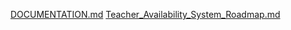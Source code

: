 [DOCUMENTATION.md](https://github.com/user-attachments/files/20426662/DOCUMENTATION.md)
[Teacher_Availability_System_Roadmap.md](https://github.com/user-attachments/files/20426663/Teacher_Availability_System_Roadmap.md)
